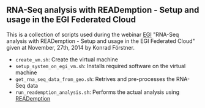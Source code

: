 ## RNA-Seq analysis with READemption - Setup and usage in the EGI Federated Cloud

This is a collection of scripts used during the webinar
[EGI](https://www.egi.eu) "RNA-Seq analysis with READemption - Setup
and usage in the EGI Federated Cloud" given at November, 27th, 2014 by
Konrad Förstner.

* `create_vm.sh`: Create the virtual machine
* `setup_system_on_egi_vm.sh`: Installs required software on the virtual machine
* `get_rna_seq_data_from_geo.sh`: Retrives and pre-processes the RNA-Seq data 
* `run_reademption_analysis.sh`: Performs the actual analysis using
  [READemption](http://pythonhosted.org/READemption/)
